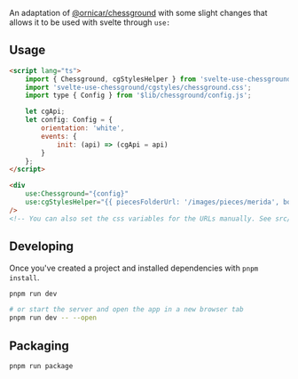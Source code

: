 An adaptation of [@ornicar/chessground](https://github.com/ornicar/chessground) with some slight changes that allows it to be used with svelte through `use:`

## Usage

```html
<script lang="ts">
	import { Chessground, cgStylesHelper } from 'svelte-use-chessground';
	import 'svelte-use-chessground/cgstyles/chessground.css';
	import type { Config } from '$lib/chessground/config.js';

	let cgApi;
	let config: Config = {
		orientation: 'white',
		events: {
			init: (api) => (cgApi = api)
		}
	};
</script>

<div
	use:Chessground="{config}"
	use:cgStylesHelper="{{ piecesFolderUrl: '/images/pieces/merida', boardUrl: '/images/board/blue.svg' }}"
/>
<!-- You can also set the css variables for the URLs manually. See src/lib/cgstyles/chessground.css for the available ones.-->
```

## Developing

Once you've created a project and installed dependencies with `pnpm install`.

```bash
pnpm run dev

# or start the server and open the app in a new browser tab
pnpm run dev -- --open
```

## Packaging

```bash
pnpm run package
```
